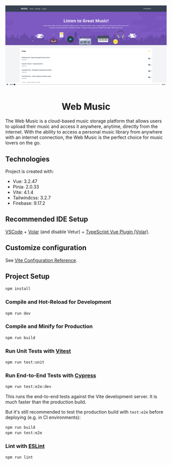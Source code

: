 # ![WebApp](screenshots/Music-App.png)

<h1 align="center">Web Music</h1>

<p align="left">The Web Music is a cloud-based music storage platform that allows users to upload their music and access it anywhere, anytime, directly from the internet. With the ability to access a personal music library from anywhere with an internet connection, the Web Music is the perfect choice for music lovers on the go.</p>

## Technologies

Project is created with:

- Vue: 3.2.47
- Pinia: 2.0.33
- Vite: 4.1.4
- Tailwindcss: 3.2.7
- Firebase: 9.17.2

## Recommended IDE Setup

[VSCode](https://code.visualstudio.com/) + [Volar](https://marketplace.visualstudio.com/items?itemName=Vue.volar) (and disable Vetur) + [TypeScript Vue Plugin (Volar)](https://marketplace.visualstudio.com/items?itemName=Vue.vscode-typescript-vue-plugin).

## Customize configuration

See [Vite Configuration Reference](https://vitejs.dev/config/).

## Project Setup

```sh
npm install
```

### Compile and Hot-Reload for Development

```sh
npm run dev
```

### Compile and Minify for Production

```sh
npm run build
```

### Run Unit Tests with [Vitest](https://vitest.dev/)

```sh
npm run test:unit
```

### Run End-to-End Tests with [Cypress](https://www.cypress.io/)

```sh
npm run test:e2e:dev
```

This runs the end-to-end tests against the Vite development server.
It is much faster than the production build.

But it's still recommended to test the production build with `test:e2e` before deploying (e.g. in CI environments):

```sh
npm run build
npm run test:e2e
```

### Lint with [ESLint](https://eslint.org/)

```sh
npm run lint
```
